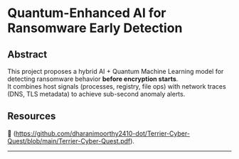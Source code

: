 # Quantum-Enhanced AI for Ransomware Early Detection  

## Abstract  
This project proposes a hybrid AI + Quantum Machine Learning model for detecting ransomware behavior **before encryption starts**.  
It combines host signals (processes, registry, file ops) with network traces (DNS, TLS metadata) to achieve sub-second anomaly alerts.  

## Resources  
📄 (https://github.com/dharanimoorthy2410-dot/Terrier-Cyber-Quest/blob/main/Terrier-Cyber-Quest.pdf).  

---
